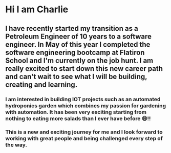 # Hi I am Charlie 

## I have recently started my transition as a Petroleum Engineer of 10 years to a software engineer. In May of this year I completed the software engineering bootcamp at Flatiron School and I'm currently on the job hunt. I am really excited to start down this new career path and can't wait to see what I will be building, creating and learning. 

### I am interested in building IOT projects such as an automated hydroponics garden which combines my passion for gardening with automation. It has been very exciting starting from nothing to eating more salads than I ever have before 😄!! 

### This is a new and exciting journey for me and I look forward to working with great people and being challenged every step of the way. 

